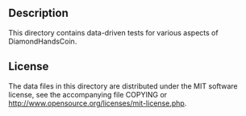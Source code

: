 Description
------------

This directory contains data-driven tests for various aspects of DiamondHandsCoin.

License
--------

The data files in this directory are distributed under the MIT software
license, see the accompanying file COPYING or
http://www.opensource.org/licenses/mit-license.php.


